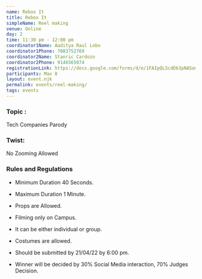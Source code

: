 ```yaml
---
name: Rebox It
title: Rebox It
simpleName: Reel making
venue: Online
day: 2
time: 11:30 pm - 12:00 pm
coordinator1Name: Aaditya Raul Lobo	
coordinator1Phone: 7083752769
coordinator2Name: Stanric Cardozo
coordinator2Phone: 9146565074
registrationLink: https://docs.google.com/forms/d/e/1FAIpQLScdD63pNASomBTly56PNmvjXJUCP4tmfXoTokPgZA3fLugFAA/viewform?usp=sf_link
participants: Max 8
layout: event.njk
permalink: events/reel-making/
tags: events
---
```

### Topic :							
Tech Companies Parody					

### Twist:
No Zooming Allowed

### Rules and Regulations 

- Minimum Duration 40 Seconds.

- Maximum Duration 1 Minute.

- Props are Allowed.

- Filming only on Campus.

- It can be either individual or group.

- Costumes are allowed.

- Should be submitted by 21/04/22 by 6:00 pm.

- Winner will be decided by 30% Social Media interaction, 70% Judges Decision.